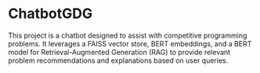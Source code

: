 # ChatbotGDG
This project is a chatbot designed to assist with competitive programming problems. It leverages a FAISS vector store, BERT embeddings, and a BERT model for Retrieval-Augmented Generation (RAG) to provide relevant problem recommendations and explanations based on user queries.
